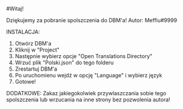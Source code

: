 #Witaj!

Dziękujemy za pobranie spolszczenia do DBM'a!
Autor: Meffiu#9999


INSTALACJA:
1. Otwórz DBM'a
2. Kliknij w "Project"
3. Następnie wybierz opcje "Open Translations Directory"
4. Wrzuć plik "Polski.json" do tego folderu
5. Zrestartuj DBM'a
6. Po uruchomienu wejdź w opcję "Language" i wybierz język
7. Gotowe!

DODATKOWE:
Zakaz jakiegokolwiek przywlaszczania sobie tego spolszczenia lub wrzucania na inne strony bez pozwolenia autora!
